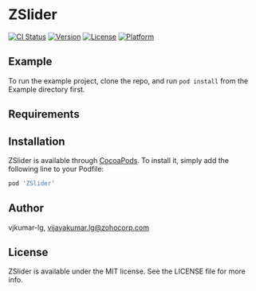 # ZSlider

[![CI Status](https://img.shields.io/travis/vjkumar-lg/ZSlider.svg?style=flat)](https://travis-ci.org/vjkumar-lg/ZSlider)
[![Version](https://img.shields.io/cocoapods/v/ZSlider.svg?style=flat)](https://cocoapods.org/pods/ZSlider)
[![License](https://img.shields.io/cocoapods/l/ZSlider.svg?style=flat)](https://cocoapods.org/pods/ZSlider)
[![Platform](https://img.shields.io/cocoapods/p/ZSlider.svg?style=flat)](https://cocoapods.org/pods/ZSlider)

## Example

To run the example project, clone the repo, and run `pod install` from the Example directory first.

## Requirements

## Installation

ZSlider is available through [CocoaPods](https://cocoapods.org). To install
it, simply add the following line to your Podfile:

```ruby
pod 'ZSlider'
```

## Author

vjkumar-lg, vijayakumar.lg@zohocorp.com

## License

ZSlider is available under the MIT license. See the LICENSE file for more info.

